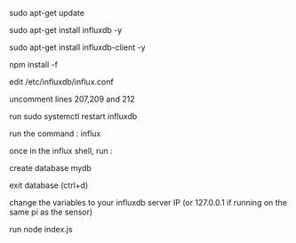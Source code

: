 sudo apt-get update

sudo apt-get install influxdb -y

sudo apt-get install influxdb-client -y

npm install -f 

edit /etc/influxdb/influx.conf

uncomment lines 207,209 and 212

run sudo systemctl restart influxdb

run the command : influx

once in the influx shell, run : 

create database mydb

exit database (ctrl+d)

change the variables to your influxdb server IP (or 127.0.0.1 if running on the same pi as the sensor)

run node index.js
